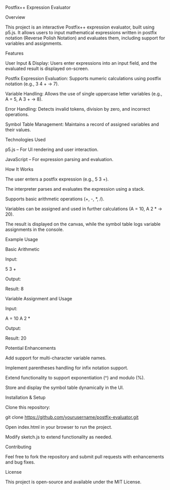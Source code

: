 Postfix++ Expression Evaluator

Overview

This project is an interactive Postfix++ expression evaluator, built using p5.js. It allows users to input mathematical expressions written in postfix notation (Reverse Polish Notation) and evaluates them, including support for variables and assignments.

Features

User Input & Display: Users enter expressions into an input field, and the evaluated result is displayed on-screen.

Postfix Expression Evaluation: Supports numeric calculations using postfix notation (e.g., 3 4 + → 7).

Variable Handling: Allows the use of single uppercase letter variables (e.g., A = 5, A 3 + → 8).

Error Handling: Detects invalid tokens, division by zero, and incorrect operations.

Symbol Table Management: Maintains a record of assigned variables and their values.

Technologies Used

p5.js – For UI rendering and user interaction.

JavaScript – For expression parsing and evaluation.

How It Works

The user enters a postfix expression (e.g., 5 3 +).

The interpreter parses and evaluates the expression using a stack.

Supports basic arithmetic operations (+, -, *, /).

Variables can be assigned and used in further calculations (A = 10, A 2 * → 20).

The result is displayed on the canvas, while the symbol table logs variable assignments in the console.

Example Usage

Basic Arithmetic

Input:

5 3 +

Output:

Result: 8

Variable Assignment and Usage

Input:

A = 10
A 2 *

Output:

Result: 20

Potential Enhancements

Add support for multi-character variable names.

Implement parentheses handling for infix notation support.

Extend functionality to support exponentiation (^) and modulo (%).

Store and display the symbol table dynamically in the UI.

Installation & Setup

Clone this repository:

git clone https://github.com/yourusername/postfix-evaluator.git

Open index.html in your browser to run the project.

Modify sketch.js to extend functionality as needed.

Contributing

Feel free to fork the repository and submit pull requests with enhancements and bug fixes.

License

This project is open-source and available under the MIT License.
